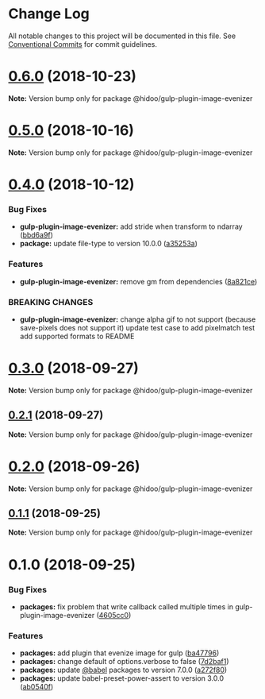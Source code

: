 # Change Log

All notable changes to this project will be documented in this file.
See [Conventional Commits](https://conventionalcommits.org) for commit guidelines.

# [0.6.0](https://github.com/hidoo/gulp-project/compare/v0.5.0...v0.6.0) (2018-10-23)

**Note:** Version bump only for package @hidoo/gulp-plugin-image-evenizer





# [0.5.0](https://github.com/hidoo/gulp-project/compare/v0.4.0...v0.5.0) (2018-10-16)

**Note:** Version bump only for package @hidoo/gulp-plugin-image-evenizer





# [0.4.0](https://github.com/hidoo/gulp-project/compare/v0.3.0...v0.4.0) (2018-10-12)


### Bug Fixes

* **gulp-plugin-image-evenizer:** add stride when transform to ndarray ([bbd6a9f](https://github.com/hidoo/gulp-project/commit/bbd6a9f))
* **package:** update file-type to version 10.0.0 ([a35253a](https://github.com/hidoo/gulp-project/commit/a35253a))


### Features

* **gulp-plugin-image-evenizer:** remove gm from dependencies ([8a821ce](https://github.com/hidoo/gulp-project/commit/8a821ce))


### BREAKING CHANGES

* **gulp-plugin-image-evenizer:** change alpha gif to not support (because save-pixels does not support it)
update test case to add pixelmatch test
add supported formats to README





<a name="0.3.0"></a>
# [0.3.0](https://github.com/hidoo/gulp-project/compare/v0.2.1...v0.3.0) (2018-09-27)

**Note:** Version bump only for package @hidoo/gulp-plugin-image-evenizer





<a name="0.2.1"></a>
## [0.2.1](https://github.com/hidoo/gulp-project/compare/v0.2.0...v0.2.1) (2018-09-27)

**Note:** Version bump only for package @hidoo/gulp-plugin-image-evenizer





<a name="0.2.0"></a>
# [0.2.0](https://github.com/hidoo/gulp-project/compare/v0.1.1...v0.2.0) (2018-09-26)

**Note:** Version bump only for package @hidoo/gulp-plugin-image-evenizer





<a name="0.1.1"></a>
## [0.1.1](https://github.com/hidoo/gulp-project/compare/v0.1.0...v0.1.1) (2018-09-25)

**Note:** Version bump only for package @hidoo/gulp-plugin-image-evenizer





<a name="0.1.0"></a>
# 0.1.0 (2018-09-25)


### Bug Fixes

* **packages:** fix problem that write callback called multiple times in gulp-plugin-image-evenizer ([4605cc0](https://github.com/hidoo/gulp-project/commit/4605cc0))


### Features

* **packages:** add plugin that evenize image for gulp ([ba47796](https://github.com/hidoo/gulp-project/commit/ba47796))
* **packages:** change default of options.verbose to false ([7d2baf1](https://github.com/hidoo/gulp-project/commit/7d2baf1))
* **packages:** update [@babel](https://github.com/babel) packages to version 7.0.0 ([a272f80](https://github.com/hidoo/gulp-project/commit/a272f80))
* **packages:** update babel-preset-power-assert to version 3.0.0 ([ab0540f](https://github.com/hidoo/gulp-project/commit/ab0540f))
